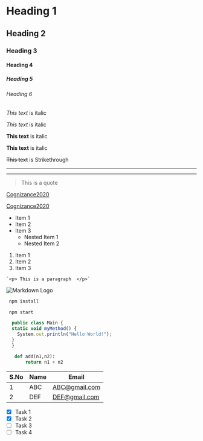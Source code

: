 <!-- Headings -->
# Heading 1
## Heading 2
### Heading 3
#### Heading 4
##### Heading 5
###### Heading 6

<!-- Italics -->
*This text* is italic

_This text_ is italic

<!-- Strong -->
**This text** is italic

__This text__ is italic

<!-- Strikethrough -->
~~This text~~ is Strikethrough

<!-- Horizontal Rule -->

---
___

<!-- Blockquote -->
> This is a quote

<!-- Links -->
[Cognizance2020](https://www.Cognizance2020.com)

[Cognizance2020](https://www.Cognizance2020.com "Cognizance2020") 

<!-- UL -->
* Item 1
* Item 2
* Item 3
  * Nested Item 1
  * Nested Item 2

<!-- OL -->
  1. Item 1
  1. Item 2
  1. Item 3

<!-- Inline Code Block -->
    `<p> This is a paragraph  </p>`

<!-- Images -->
![Markdown Logo](https://markdown-here.com/img/icon256.png)

<!-- Github Markdown -->

<!-- Code Blocks -->
```bash
 npm install

 npm start
```

```javascript
  public class Main {
  static void myMethod() {
    System.out.println("Hello World!");
  }
  }
```

```python
   def add(n1,n2):
       return n1 + n2
```

<!-- Tables -->
| S.No | Name  | Email         |
| ---- | ----- | ------------- |
| 1    | ABC   | ABC@gmail.com |
| 2    | DEF   | DEF@gmail.com |

<!-- Task Lists -->
* [x] Task 1
* [x] Task 2
* [ ] Task 3
* [ ] Task 4